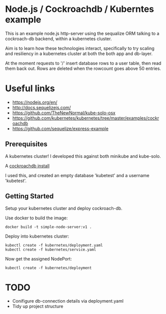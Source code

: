 # Node.js / Cockroachdb / Kuberntes example

This is an example node.js http-server using the sequalize ORM talking to a 
cockroach-db backend, within a kubernetes cluster.

Aim is to learn how these technologies interact, specifically to try scaling
and resiliency in a kubernetes cluster at both the both app and db-layer.

At the moment requests to '/' insert database rows to a user table, then
read them back out. Rows are deleted when the rowcount goes above 50 entries.

# Useful links
* https://nodejs.org/en/ 
* http://docs.sequelizejs.com/
* https://github.com/TheNewNormal/kube-solo-osx
* https://github.com/kubernetes/kubernetes/tree/master/examples/cockroachdb
* https://github.com/sequelize/express-example

## Prerequisites
A kubernetes cluster! I developed this against both minikube and kube-solo.

A [cockroachdb install](https://github.com/kubernetes/kubernetes/tree/master/examples/cockroachdb)

I used this, and created an empty database 'kubetest' and a username 'kubetest'.

## Getting Started

Setup your kubernetes cluster and deploy cockroach-db.

Use docker to build the image:

```
docker build -t simple-node-server:v1 .
```

Deploy into kubernetes cluster:
```
kubectl create -f kubernetes/deployment.yaml
kubectl create -f kubernetes/service.yaml
```

Now get the assigned NodePort:

```
kubectl create -f kubernetes/deployment
```

# TODO

* Conifigure db-connection details via deployment.yaml
* Tidy up project structure
